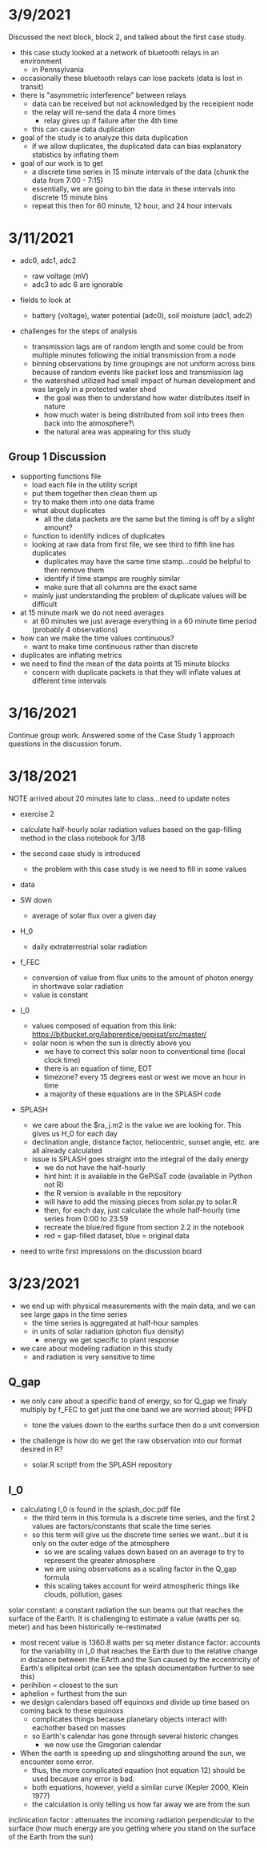 # 3/9/2021
Discussed the next block, block 2, and talked about the first case study.

- this case study looked at a network of bluetooth relays in an environment
  - in Pennsylvania
- occasionally these bluetooth relays can lose packets (data is lost in transit)
- there is "asymmetric interference" between relays
  - data can be received but not acknowledged by the receipient node
  - the relay will re-send the data 4 more times
     - relay gives up if failure after the 4th time
  - this can cause data duplication
- goal of the study is to analyze this data duplication
  - if we allow duplicates, the duplicated data can bias explanatory statistics by inflating them
- goal of our work is to get
  - a discrete time series in 15 minute intervals of the data (chunk the data from 7:00 - 7:15)
  - essentially, we are going to bin the data in these intervals into discrete 15 minute bins
  - repeat this then for 60 minute, 12 hour, and 24 hour intervals

# 3/11/2021
- adc0, adc1, adc2
  - raw voltage (mV)
  - adc3 to adc 6 are ignorable

- fields to look at
  - battery (voltage), water potential (adc0), soil moisture (adc1, adc2)

- challenges for the steps of analysis
  - transmission lags are of random length and some could be from multiple minutes following the initial transmission from a node
  - binning observations by time groupings are not uniform across bins because of random events like packet loss and transmission lag
  - the watershed utilized had small impact of human development and was largely in a protected water shed
    - the goal was then to understand how water distributes itself in nature
    - how much water is being distributed from soil into trees then back into the atmosphere?\
    - the natural area was appealing for this study

## Group 1 Discussion
 - supporting functions file
    - load each file in the utility script
    - put them together then clean them up 
    - try to make them into one data frame
    - what about duplicates
      - all the data packets are the same but the timing is off by a slight amount?
    - function to identify indices of duplicates
    - looking at raw data from first file, we see third to fifth line has duplicates
      - duplicates may have the same time stamp...could be helpful to then remove them
      - identify if time stamps are roughly similar
      - make sure that all columns are the exact same
    - mainly just understanding the problem of duplicate values will be difficult
  - at 15 minute mark we do not need averages
    - at 60 minutes we just average everything in a 60 minute time period (probably 4 observations)
 - how can we make the time values continuous?
    - want to make time continuous rather than discrete
 - duplicates are inflating metrics
 - we need to find the mean of the data points at 15 minute blocks
    - concern with duplicate packets is that they will inflate values at different time intervals
    
 # 3/16/2021
 Continue group work. Answered some of the Case Study 1 approach questions in the discussion forum.
 
 
 # 3/18/2021
 NOTE arrived about 20 minutes late to class...need to update notes
 
 - exercise 2
  - calculate half-hourly solar radiation values based on the gap-filling method in the class notebook for 3/18
 - the second case study is introduced
   - the problem with this case study is we need to fill in some values 
 - data
  - SW down
    - average of solar flux over a given day
  - H_0
    - daily extraterrestrial solar radiation
  - f_FEC
    - conversion of value from flux units to the amount of photon energy in shortwave solar radiation
    - value is constant
  - I_0
    - values composed of equation from this link: https://bitbucket.org/labprentice/gepisat/src/master/
    - solar noon is when the sun is directly above you
      - we have to correct this solar noon to conventional time (local clock time)
      - there is an equation of time, EOT
      - timezone? every 15 degrees east or west we move an hour in time
      - a majority of these equations are in the SPLASH code

 - SPLASH
    - we care about the $ra_j.m2 is the value we are looking for. This gives us H_0 for each day
    - declination angle, distance factor, heliocentric, sunset angle, etc. are all already calculated
    - issue is SPLASH goes straight into the integral of the daily energy
      - we do not have the half-hourly
      - hint hint: it is available in the GePiSaT code (available in Python not R)
      - the R version is available in the repository
      - will have to add the missing pieces from solar.py to solar.R
      - then, for each day, just calculate the whole half-hourly time series from 0:00 to 23:59
      - recreate the blue/red figure from section 2.2 in the notebook
      - red = gap-filled dataset, blue = original data

 - need to write first impressions on the discussion board

# 3/23/2021
- we end up with physical measurements with the main data, and we can see large gaps in the time series
  - the time series is aggregated at half-hour samples
  - in units of solar radiation (photon flux density)
    - energy we get specific to plant response
- we care about modeling radiation in this study
  - and radiation is very sensitive to time

## Q_gap
- we only care about a specific band of energy, so for Q_gap we finaly multiply by f_FEC to get just the one band we are worried about; PPFD
  - tone the values down to the earths surface then do a unit conversion

- the challenge is how do we get the raw observation into our format desired in R?
  - solar.R script! from the SPLASH repository

## I_0
- calculating I_0 is found in the splash_doc.pdf file
  - the third term in this formula is a discrete time series, and the first 2 values are factors/constants that scale the time series
  - so this term will give us the discrete time series we want...but it is only on the outer edge of the atmosphere
    - so we are scaling values down based on an average to try to represent the greater atmosphere
    - we are using observations as a scaling factor in the Q_gap formula
    - this scaling takes account for weird atmospheric things like clouds, pollution, gases
    
solar constant: a constant radiation the sun beams out that reaches the surface of the Earth. It is challenging to estimate a value (watts per sq. meter) and has been historically re-restimated
  - most recent value is 1360.8 watts per sq meter
distance factor: accounts for the variability in I_0 that reaches the Earth due to the relative change in distance between the EArth and the Sun caused by the eccentricity of Earth's ellipitcal orbit (can see the splash documentation further to see this)
  - perihilion = closest to the sun   
  - aphelion = furthest from the sun
- we design calendars based off equinoxs and divide up time based on coming back to these equinoxs
  - complicates things because planetary objects interact with eachother based on masses
  - so Earth's calendar has gone through several historic changes
    - we now use the Gregorian calendar
- When the earth is speeding up and slingshotting around the sun, we encounter some error.
  - thus, the more complicated equation (not equation 12) should be used because any error is bad.
  - both equations, however, yield a similar curve (Kepler 2000, Klein 1977)
  - the calculation is only telling us how far away we are from the sun 

inclinication factor : attenuates the incoming radiation perpendicular to the surface (how much energy are you getting where you stand on the surface of the Earth from the sun)



